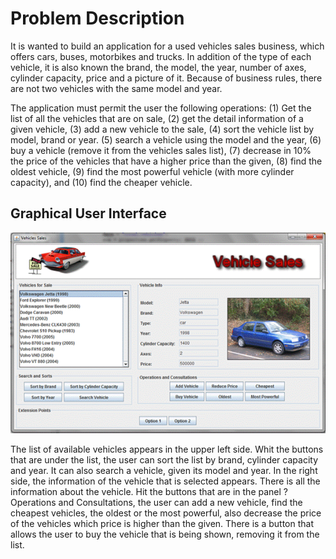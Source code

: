 # Problem Description

It is wanted to build an application for a used vehicles sales business, which
offers cars, buses, motorbikes and trucks. In addition of the type of each vehicle,
it is also known the brand, the model, the year, number of axes, cylinder
capacity, price and a picture of it. Because of business rules, there are not two
vehicles with the same model and year.

The application must permit the user the following operations: (1) Get the list of
all the vehicles that are on sale, (2) get the detail information of a given
vehicle, (3) add a new vehicle to the sale, (4) sort the vehicle list by model,
brand or year. (5) search a vehicle using the model and the year, (6) buy a vehicle
(remove it from the vehicles sales list), (7) decrease in 10% the price of the
vehicles that have a higher price than the given, (8) find the oldest vehicle,
(9) find the most powerful vehicle (with more cylinder capacity), and (10) find
the cheaper vehicle.

## Graphical User Interface

![GUI](docs/specs/InterfazGUI.gif)

The list of available vehicles appears in the upper left side. Whit the buttons
that are under the list, the user can sort the list by brand, cylinder capacity
and year. It can also search a vehicle, given its model and year. In the right
side, the information of the vehicle that is selected appears. There is all the
information about the vehicle. Hit the buttons that are in the panel ?Operations
and Consultations, the user can add a new vehicle, find the cheapest vehicles,
the oldest or the most powerful, also decrease the price of the vehicles which
price is higher than the given. There is a button that allows the user to buy
the vehicle that is being shown, removing it from the list. 